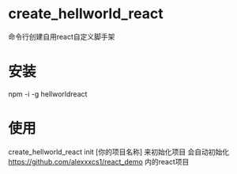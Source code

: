 # create_hellworld_react
命令行创建自用react自定义脚手架

# 安装

npm -i -g hellworldreact

# 使用

create_hellworld_react init [你的项目名称] 来初始化项目
会自动初始化 https://github.com/alexxxcs1/react_demo 内的react项目
